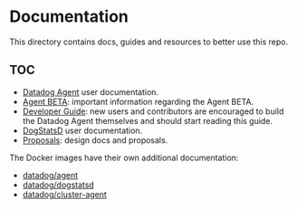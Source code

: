 # Documentation

This directory contains docs, guides and resources to better use this repo.

## TOC

 * [Datadog Agent](agent/README.md) user documentation.
 * [Agent BETA](beta.md): important information regarding the Agent BETA.
 * [Developer Guide](dev/README.md): new users and contributors are encouraged
 to build the Datadog Agent themselves and should start reading this guide.
 * [DogStatsD](dogstatsd/README.md) user documentation.
 * [Proposals](proposals/README.md): design docs and proposals.

The Docker images have their own additional documentation:

* [datadog/agent](../Dockerfiles/agent/README.md)
* [datadog/dogstatsd](../Dockerfiles/dogstatsd/alpine/README.md)
* [datadog/cluster-agent](../Dockerfiles/cluster-agent/README.md)
